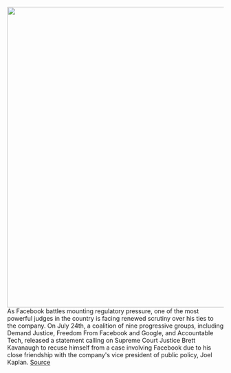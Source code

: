 <img src='https://cdn.vox-cdn.com/thumbor/LY2VqWPkl7EO-MtXIjgfTugQzzY=/0x0:5568x3712/1200x800/filters:focal(2339x1411:3229x2301)/cdn.vox-cdn.com/uploads/chorus_image/image/67122169/1047770206.jpg.0.jpg' width='700px' /><br/>
As Facebook battles mounting regulatory pressure, one of the most powerful judges in the country is facing renewed scrutiny over his ties to the company. On July 24th, a coalition of nine progressive groups, including Demand Justice, Freedom From Facebook and Google, and Accountable Tech, released a statement calling on Supreme Court Justice Brett Kavanaugh to recuse himself from a case involving Facebook due to his close friendship with the company's vice president of public policy, Joel Kaplan.
<a href='https://www.theverge.com/21345286/brett-kavanaugh-joel-kaplan-facebook-recusal-supreme-court'> Source <a/>